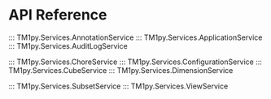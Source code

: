 # API Reference

::: TM1py.Services.AnnotationService
::: TM1py.Services.ApplicationService
::: TM1py.Services.AuditLogService
<!-- ::: TM1py.Services.CellService -->
::: TM1py.Services.ChoreService
::: TM1py.Services.ConfigurationService
::: TM1py.Services.CubeService
::: TM1py.Services.DimensionService

::: TM1py.Services.SubsetService
::: TM1py.Services.ViewService

